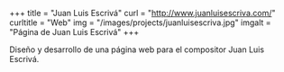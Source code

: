 +++
title = "Juan Luis Escrivá"
curl = "http://www.juanluisescriva.com/"
curltitle = "Web"
img = "/images/projects/juanluisescriva.jpg"
imgalt = "Página de Juan Luis Escrivá"
+++

Diseño y desarrollo de una página web para el compositor Juan Luis Escrivá.